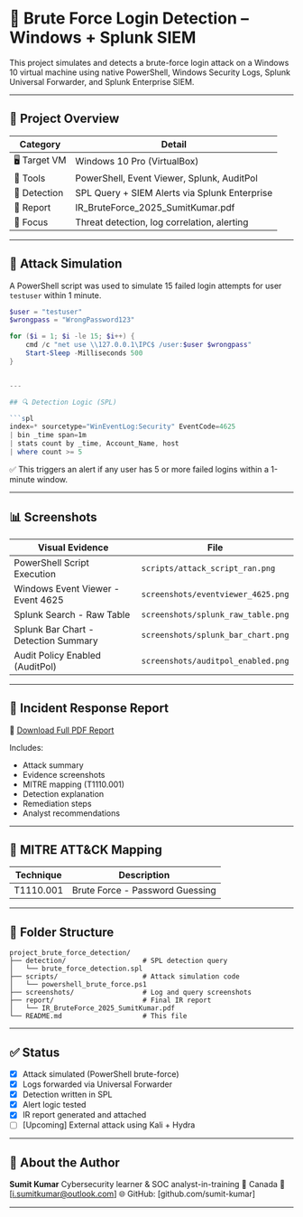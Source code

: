 # 🔐 Brute Force Login Detection – Windows + Splunk SIEM

This project simulates and detects a brute-force login attack on a Windows 10 virtual machine using native PowerShell, Windows Security Logs, Splunk Universal Forwarder, and Splunk Enterprise SIEM.

---

## 📂 Project Overview

| Category     | Detail                                       |
|--------------|----------------------------------------------|
| 🖥️ Target VM | Windows 10 Pro (VirtualBox)                  |
| 🔧 Tools     | PowerShell, Event Viewer, Splunk, AuditPol   |
| 📡 Detection | SPL Query + SIEM Alerts via Splunk Enterprise |
| 📁 Report    | IR_BruteForce_2025_SumitKumar.pdf             |
| 🧠 Focus     | Threat detection, log correlation, alerting  |

---

## 🎯 Attack Simulation

A PowerShell script was used to simulate 15 failed login attempts for user `testuser` within 1 minute.

```powershell
$user = "testuser"
$wrongpass = "WrongPassword123"

for ($i = 1; $i -le 15; $i++) {
    cmd /c "net use \\127.0.0.1\IPC$ /user:$user $wrongpass"
    Start-Sleep -Milliseconds 500
}


---

## 🔍 Detection Logic (SPL)

```spl
index=* sourcetype="WinEventLog:Security" EventCode=4625
| bin _time span=1m
| stats count by _time, Account_Name, host
| where count >= 5
```

✅ This triggers an alert if any user has 5 or more failed logins within a 1-minute window.

---

## 📊 Screenshots

| Visual Evidence                      | File                               |
| ------------------------------------ | ---------------------------------- |
| PowerShell Script Execution          | `scripts/attack_script_ran.png`    |
| Windows Event Viewer - Event 4625    | `screenshots/eventviewer_4625.png` |
| Splunk Search - Raw Table            | `screenshots/splunk_raw_table.png` |
| Splunk Bar Chart - Detection Summary | `screenshots/splunk_bar_chart.png` |
| Audit Policy Enabled (AuditPol)      | `screenshots/auditpol_enabled.png` |

---

## 📄 Incident Response Report

🧾 [Download Full PDF Report](./report/IR_BruteForce_2025_SumitKumar.pdf)

Includes:

* Attack summary
* Evidence screenshots
* MITRE mapping (T1110.001)
* Detection explanation
* Remediation steps
* Analyst recommendations

---

## 🔐 MITRE ATT\&CK Mapping

| Technique | Description                     |
| --------- | ------------------------------- |
| T1110.001 | Brute Force - Password Guessing |

---

## 📁 Folder Structure

```
project_brute_force_detection/
├── detection/                   # SPL detection query
│   └── brute_force_detection.spl
├── scripts/                     # Attack simulation code
│   └── powershell_brute_force.ps1
├── screenshots/                 # Log and query screenshots
├── report/                      # Final IR report
│   └── IR_BruteForce_2025_SumitKumar.pdf
└── README.md                    # This file
```

---

## ✅ Status

* [x] Attack simulated (PowerShell brute-force)
* [x] Logs forwarded via Universal Forwarder
* [x] Detection written in SPL
* [x] Alert logic tested
* [x] IR report generated and attached
* [ ] \[Upcoming] External attack using Kali + Hydra

---

## 💼 About the Author

**Sumit Kumar**
Cybersecurity learner & SOC analyst-in-training
📍 Canada
📧 \[[i.sumitkumar@outlook.com](mailto:i.sumitkumar@outlook.com)]
🌐 GitHub: \[github.com/sumit-kumar]

---
